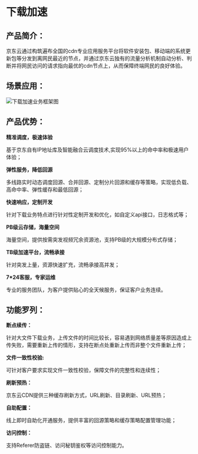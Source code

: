 # 下载加速
## 产品简介：
京东云通过构筑遍布全国的cdn专业应用服务平台将软件安装包、移动端的系统更新包等分发到离网民最近的节点，并通过京东云独有的流量分析机制自动分析、判断并将网民访问的请求指向最优的cdn节点上，从而保障终端网民的良好体验。

## 场景应用：
![下载加速业务框架图](https://github.com/jdcloudcom/cn/blob/cdn-new/image/CDN/%E4%B8%8B%E8%BD%BD%E5%8A%A0%E9%80%9F.png)

## 产品优势：
**精准调度，极速体验**

基于京东自有IP地址库及智能融合云调度技术,实现95%以上的命中率和极速用户体验；

**弹性服务，降低回源**

多线路实时动态调度回源、合并回源、定制分片回源和缓存等策略，实现低负载、高命中率、弹性缓存和最低回源；

**快速响应，定制开发**

针对下载业务特点进行针对性定制开发和优化，如自定义api接口，日志格式等；

**PB级云存储，海量空间**

海量空间，提供按需突发视频冗余资源池，支持PB级的大规模分布式存储；

**TB级加速平台，流畅承接**

针对突发上量，资源快速扩充，流畅承接高并发；

**7*24客服，专家运维**

专业的服务团队，为客户提供贴心的全天候服务，保证客户业务连续。

## 功能罗列：
**断点续传：**

针对大文件下载业务，上传文件的时间比较长，容易遇到网络质量差等原因造成上传失败，需要重新上传的情形，支持在断点处重新上传而非整个文件重新上传；

**文件一致性校验:**

可针对客户要求实现文件一致性校验，保障文件的完整性和连续性；

**刷新预热：**

京东云CDN提供三种缓存刷新方式，URL刷新、目录刷新、URL预热；

**自助配置：**

线上即时自助化开通服务，提供丰富的回源策略和缓存策略配置管理功能；

**访问控制：**

支持Referer防盗链、访问秘钥鉴权等访问控制能力。
